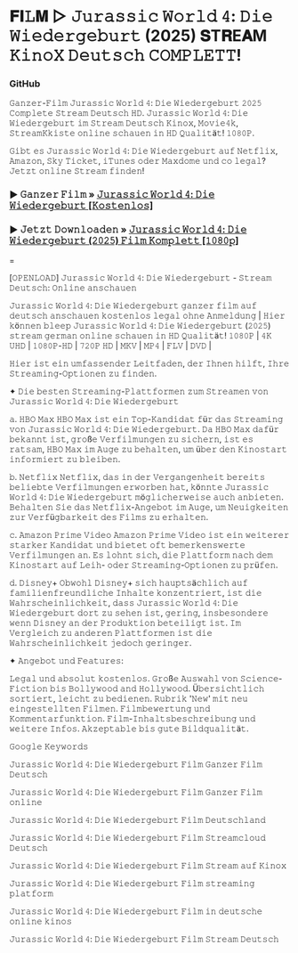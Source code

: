 # 𝐅𝐈𝙻𝐌 ▷ 𝙹𝚞𝚛𝚊𝚜𝚜𝚒𝚌 𝚆𝚘𝚛𝚕𝚍 𝟺: 𝙳𝚒𝚎 𝚆𝚒𝚎𝚍𝚎𝚛𝚐𝚎𝚋𝚞𝚛𝚝 (2025) 𝐒T𝐑E𝐀M 𝙺𝚒𝚗𝚘𝚇 𝙳𝚎𝚞𝚝𝚜𝚌𝚑 𝙲𝙾𝙼𝙿𝙻𝙴𝚃𝚃!

### GitHub

𝙶𝚊𝚗𝚣𝚎𝚛-𝙵𝚒𝚕𝚖 𝙹𝚞𝚛𝚊𝚜𝚜𝚒𝚌 𝚆𝚘𝚛𝚕𝚍 𝟺: 𝙳𝚒𝚎 𝚆𝚒𝚎𝚍𝚎𝚛𝚐𝚎𝚋𝚞𝚛𝚝 𝟸𝟶𝟸𝟻 𝙲𝚘𝚖𝚙𝚕𝚎𝚝𝚎 𝚂𝚝𝚛𝚎𝚊𝚖 𝙳𝚎𝚞𝚝𝚜𝚌𝚑 𝙷𝙳. 𝙹𝚞𝚛𝚊𝚜𝚜𝚒𝚌 𝚆𝚘𝚛𝚕𝚍 𝟺: 𝙳𝚒𝚎 𝚆𝚒𝚎𝚍𝚎𝚛𝚐𝚎𝚋𝚞𝚛𝚝 𝚒𝚖 𝚂𝚝𝚛𝚎𝚊𝚖 𝙳𝚎𝚞𝚝𝚜𝚌𝚑 𝙺𝚒𝚗𝚘𝚡, 𝙼𝚘𝚟𝚒𝚎𝟺𝚔, 𝚂𝚝𝚛𝚎𝚊𝚖𝙺𝚔𝚒𝚜𝚝𝚎 𝚘𝚗𝚕𝚒𝚗𝚎 𝚜𝚌𝚑𝚊𝚞𝚎𝚗 𝚒𝚗 𝙷𝙳 𝚀𝚞𝚊𝚕𝚒𝚝ä𝚝! 𝟷𝟶𝟾𝟶𝙿.

𝙶𝚒𝚋𝚝 𝚎𝚜 𝙹𝚞𝚛𝚊𝚜𝚜𝚒𝚌 𝚆𝚘𝚛𝚕𝚍 𝟺: 𝙳𝚒𝚎 𝚆𝚒𝚎𝚍𝚎𝚛𝚐𝚎𝚋𝚞𝚛𝚝 𝚊𝚞𝚏 𝙽𝚎𝚝𝚏𝚕𝚒𝚡, 𝙰𝚖𝚊𝚣𝚘𝚗, 𝚂𝚔𝚢 𝚃𝚒𝚌𝚔𝚎𝚝, 𝚒𝚃𝚞𝚗𝚎𝚜 𝚘𝚍𝚎𝚛 𝙼𝚊𝚡𝚍𝚘𝚖𝚎 𝚞𝚗𝚍 𝚌𝚘 𝚕𝚎𝚐𝚊𝚕? 𝙹𝚎𝚝𝚣𝚝 𝚘𝚗𝚕𝚒𝚗𝚎 𝚂𝚝𝚛𝚎𝚊𝚖 𝚏𝚒𝚗𝚍𝚎𝚗!

### ▶️ 𝙶𝚊𝚗𝚣𝚎𝚛 𝙵𝚒𝚕𝚖 » [𝙹𝚞𝚛𝚊𝚜𝚜𝚒𝚌 𝚆𝚘𝚛𝚕𝚍 𝟺: 𝙳𝚒𝚎 𝚆𝚒𝚎𝚍𝚎𝚛𝚐𝚎𝚋𝚞𝚛𝚝 [𝙺𝚘𝚜𝚝𝚎𝚗𝚕𝚘𝚜]](https://tinyurl.com/4dazwh2w)

### ▶️ 𝙹𝚎𝚝𝚣𝚝 𝙳𝚘𝚠𝚗𝚕𝚘𝚊𝚍𝚎𝚗 » [𝙹𝚞𝚛𝚊𝚜𝚜𝚒𝚌 𝚆𝚘𝚛𝚕𝚍 𝟺: 𝙳𝚒𝚎 𝚆𝚒𝚎𝚍𝚎𝚛𝚐𝚎𝚋𝚞𝚛𝚝 (𝟸𝟶𝟸𝟻) 𝙵𝚒𝚕𝚖 𝙺𝚘𝚖𝚙𝚕𝚎𝚝𝚝 [𝟷𝟶𝟾𝟶𝚙]](https://tinyurl.com/4dazwh2w)

=

[𝙾𝙿𝙴𝙽𝙻𝙾𝙰𝙳] 𝙹𝚞𝚛𝚊𝚜𝚜𝚒𝚌 𝚆𝚘𝚛𝚕𝚍 𝟺: 𝙳𝚒𝚎 𝚆𝚒𝚎𝚍𝚎𝚛𝚐𝚎𝚋𝚞𝚛𝚝 - 𝚂𝚝𝚛𝚎𝚊𝚖 𝙳𝚎𝚞𝚝𝚜𝚌𝚑: 𝙾𝚗𝚕𝚒𝚗𝚎 𝚊𝚗𝚜𝚌𝚑𝚊𝚞𝚎𝚗

𝙹𝚞𝚛𝚊𝚜𝚜𝚒𝚌 𝚆𝚘𝚛𝚕𝚍 𝟺: 𝙳𝚒𝚎 𝚆𝚒𝚎𝚍𝚎𝚛𝚐𝚎𝚋𝚞𝚛𝚝 𝚐𝚊𝚗𝚣𝚎𝚛 𝚏𝚒𝚕𝚖 𝚊𝚞𝚏 𝚍𝚎𝚞𝚝𝚜𝚌𝚑 𝚊𝚗𝚜𝚌𝚑𝚊𝚞𝚎𝚗 𝚔𝚘𝚜𝚝𝚎𝚗𝚕𝚘𝚜 𝚕𝚎𝚐𝚊𝚕 𝚘𝚑𝚗𝚎 𝙰𝚗𝚖𝚎𝚕𝚍𝚞𝚗𝚐 | 𝙷𝚒𝚎𝚛 𝚔ö𝚗𝚗𝚎𝚗 𝚋𝚕𝚎𝚎𝚙 𝙹𝚞𝚛𝚊𝚜𝚜𝚒𝚌 𝚆𝚘𝚛𝚕𝚍 𝟺: 𝙳𝚒𝚎 𝚆𝚒𝚎𝚍𝚎𝚛𝚐𝚎𝚋𝚞𝚛𝚝 (𝟸𝟶𝟸𝟻) 𝚜𝚝𝚛𝚎𝚊𝚖 𝚐𝚎𝚛𝚖𝚊𝚗 𝚘𝚗𝚕𝚒𝚗𝚎 𝚜𝚌𝚑𝚊𝚞𝚎𝚗 𝚒𝚗 𝙷𝙳 𝚀𝚞𝚊𝚕𝚒𝚝ä𝚝! 𝟷𝟶𝟾𝟶𝙿 | 𝟺𝙺 𝚄𝙷𝙳 | 𝟷𝟶𝟾𝟶𝙿-𝙷𝙳 | 𝟽𝟸𝟶𝙿 𝙷𝙳 | 𝙼𝙺𝚅 | 𝙼𝙿𝟺 | 𝙵𝙻𝚅 | 𝙳𝚅𝙳 |

𝙷𝚒𝚎𝚛 𝚒𝚜𝚝 𝚎𝚒𝚗 𝚞𝚖𝚏𝚊𝚜𝚜𝚎𝚗𝚍𝚎𝚛 𝙻𝚎𝚒𝚝𝚏𝚊𝚍𝚎𝚗, 𝚍𝚎𝚛 𝙸𝚑𝚗𝚎𝚗 𝚑𝚒𝚕𝚏𝚝, 𝙸𝚑𝚛𝚎 𝚂𝚝𝚛𝚎𝚊𝚖𝚒𝚗𝚐-𝙾𝚙𝚝𝚒𝚘𝚗𝚎𝚗 𝚣𝚞 𝚏𝚒𝚗𝚍𝚎𝚗.

✦ 𝙳𝚒𝚎 𝚋𝚎𝚜𝚝𝚎𝚗 𝚂𝚝𝚛𝚎𝚊𝚖𝚒𝚗𝚐-𝙿𝚕𝚊𝚝𝚝𝚏𝚘𝚛𝚖𝚎𝚗 𝚣𝚞𝚖 𝚂𝚝𝚛𝚎𝚊𝚖𝚎𝚗 𝚟𝚘𝚗 𝙹𝚞𝚛𝚊𝚜𝚜𝚒𝚌 𝚆𝚘𝚛𝚕𝚍 𝟺: 𝙳𝚒𝚎 𝚆𝚒𝚎𝚍𝚎𝚛𝚐𝚎𝚋𝚞𝚛𝚝

𝚊. 𝙷𝙱𝙾 𝙼𝚊𝚡
𝙷𝙱𝙾 𝙼𝚊𝚡 𝚒𝚜𝚝 𝚎𝚒𝚗 𝚃𝚘𝚙-𝙺𝚊𝚗𝚍𝚒𝚍𝚊𝚝 𝚏ü𝚛 𝚍𝚊𝚜 𝚂𝚝𝚛𝚎𝚊𝚖𝚒𝚗𝚐 𝚟𝚘𝚗 𝙹𝚞𝚛𝚊𝚜𝚜𝚒𝚌 𝚆𝚘𝚛𝚕𝚍 𝟺: 𝙳𝚒𝚎 𝚆𝚒𝚎𝚍𝚎𝚛𝚐𝚎𝚋𝚞𝚛𝚝. 𝙳𝚊 𝙷𝙱𝙾 𝙼𝚊𝚡 𝚍𝚊𝚏ü𝚛 𝚋𝚎𝚔𝚊𝚗𝚗𝚝 𝚒𝚜𝚝, 𝚐𝚛𝚘ß𝚎 𝚅𝚎𝚛𝚏𝚒𝚕𝚖𝚞𝚗𝚐𝚎𝚗 𝚣𝚞 𝚜𝚒𝚌𝚑𝚎𝚛𝚗, 𝚒𝚜𝚝 𝚎𝚜 𝚛𝚊𝚝𝚜𝚊𝚖, 𝙷𝙱𝙾 𝙼𝚊𝚡 𝚒𝚖 𝙰𝚞𝚐𝚎 𝚣𝚞 𝚋𝚎𝚑𝚊𝚕𝚝𝚎𝚗, 𝚞𝚖 ü𝚋𝚎𝚛 𝚍𝚎𝚗 𝙺𝚒𝚗𝚘𝚜𝚝𝚊𝚛𝚝 𝚒𝚗𝚏𝚘𝚛𝚖𝚒𝚎𝚛𝚝 𝚣𝚞 𝚋𝚕𝚎𝚒𝚋𝚎𝚗.

𝚋. 𝙽𝚎𝚝𝚏𝚕𝚒𝚡
𝙽𝚎𝚝𝚏𝚕𝚒𝚡, 𝚍𝚊𝚜 𝚒𝚗 𝚍𝚎𝚛 𝚅𝚎𝚛𝚐𝚊𝚗𝚐𝚎𝚗𝚑𝚎𝚒𝚝 𝚋𝚎𝚛𝚎𝚒𝚝𝚜 𝚋𝚎𝚕𝚒𝚎𝚋𝚝𝚎 𝚅𝚎𝚛𝚏𝚒𝚕𝚖𝚞𝚗𝚐𝚎𝚗 𝚎𝚛𝚠𝚘𝚛𝚋𝚎𝚗 𝚑𝚊𝚝, 𝚔ö𝚗𝚗𝚝𝚎 𝙹𝚞𝚛𝚊𝚜𝚜𝚒𝚌 𝚆𝚘𝚛𝚕𝚍 𝟺: 𝙳𝚒𝚎 𝚆𝚒𝚎𝚍𝚎𝚛𝚐𝚎𝚋𝚞𝚛𝚝 𝚖ö𝚐𝚕𝚒𝚌𝚑𝚎𝚛𝚠𝚎𝚒𝚜𝚎 𝚊𝚞𝚌𝚑 𝚊𝚗𝚋𝚒𝚎𝚝𝚎𝚗. 𝙱𝚎𝚑𝚊𝚕𝚝𝚎𝚗 𝚂𝚒𝚎 𝚍𝚊𝚜 𝙽𝚎𝚝𝚏𝚕𝚒𝚡-𝙰𝚗𝚐𝚎𝚋𝚘𝚝 𝚒𝚖 𝙰𝚞𝚐𝚎, 𝚞𝚖 𝙽𝚎𝚞𝚒𝚐𝚔𝚎𝚒𝚝𝚎𝚗 𝚣𝚞𝚛 𝚅𝚎𝚛𝚏ü𝚐𝚋𝚊𝚛𝚔𝚎𝚒𝚝 𝚍𝚎𝚜 𝙵𝚒𝚕𝚖𝚜 𝚣𝚞 𝚎𝚛𝚑𝚊𝚕𝚝𝚎𝚗.

𝚌. 𝙰𝚖𝚊𝚣𝚘𝚗 𝙿𝚛𝚒𝚖𝚎 𝚅𝚒𝚍𝚎𝚘
𝙰𝚖𝚊𝚣𝚘𝚗 𝙿𝚛𝚒𝚖𝚎 𝚅𝚒𝚍𝚎𝚘 𝚒𝚜𝚝 𝚎𝚒𝚗 𝚠𝚎𝚒𝚝𝚎𝚛𝚎𝚛 𝚜𝚝𝚊𝚛𝚔𝚎𝚛 𝙺𝚊𝚗𝚍𝚒𝚍𝚊𝚝 𝚞𝚗𝚍 𝚋𝚒𝚎𝚝𝚎𝚝 𝚘𝚏𝚝 𝚋𝚎𝚖𝚎𝚛𝚔𝚎𝚗𝚜𝚠𝚎𝚛𝚝𝚎 𝚅𝚎𝚛𝚏𝚒𝚕𝚖𝚞𝚗𝚐𝚎𝚗 𝚊𝚗. 𝙴𝚜 𝚕𝚘𝚑𝚗𝚝 𝚜𝚒𝚌𝚑, 𝚍𝚒𝚎 𝙿𝚕𝚊𝚝𝚝𝚏𝚘𝚛𝚖 𝚗𝚊𝚌𝚑 𝚍𝚎𝚖 𝙺𝚒𝚗𝚘𝚜𝚝𝚊𝚛𝚝 𝚊𝚞𝚏 𝙻𝚎𝚒𝚑- 𝚘𝚍𝚎𝚛 𝚂𝚝𝚛𝚎𝚊𝚖𝚒𝚗𝚐-𝙾𝚙𝚝𝚒𝚘𝚗𝚎𝚗 𝚣𝚞 𝚙𝚛ü𝚏𝚎𝚗.

𝚍. 𝙳𝚒𝚜𝚗𝚎𝚢+
𝙾𝚋𝚠𝚘𝚑𝚕 𝙳𝚒𝚜𝚗𝚎𝚢+ 𝚜𝚒𝚌𝚑 𝚑𝚊𝚞𝚙𝚝𝚜ä𝚌𝚑𝚕𝚒𝚌𝚑 𝚊𝚞𝚏 𝚏𝚊𝚖𝚒𝚕𝚒𝚎𝚗𝚏𝚛𝚎𝚞𝚗𝚍𝚕𝚒𝚌𝚑𝚎 𝙸𝚗𝚑𝚊𝚕𝚝𝚎 𝚔𝚘𝚗𝚣𝚎𝚗𝚝𝚛𝚒𝚎𝚛𝚝, 𝚒𝚜𝚝 𝚍𝚒𝚎 𝚆𝚊𝚑𝚛𝚜𝚌𝚑𝚎𝚒𝚗𝚕𝚒𝚌𝚑𝚔𝚎𝚒𝚝, 𝚍𝚊𝚜𝚜 𝙹𝚞𝚛𝚊𝚜𝚜𝚒𝚌 𝚆𝚘𝚛𝚕𝚍 𝟺: 𝙳𝚒𝚎 𝚆𝚒𝚎𝚍𝚎𝚛𝚐𝚎𝚋𝚞𝚛𝚝 𝚍𝚘𝚛𝚝 𝚣𝚞 𝚜𝚎𝚑𝚎𝚗 𝚒𝚜𝚝, 𝚐𝚎𝚛𝚒𝚗𝚐, 𝚒𝚗𝚜𝚋𝚎𝚜𝚘𝚗𝚍𝚎𝚛𝚎 𝚠𝚎𝚗𝚗 𝙳𝚒𝚜𝚗𝚎𝚢 𝚊𝚗 𝚍𝚎𝚛 𝙿𝚛𝚘𝚍𝚞𝚔𝚝𝚒𝚘𝚗 𝚋𝚎𝚝𝚎𝚒𝚕𝚒𝚐𝚝 𝚒𝚜𝚝. 𝙸𝚖 𝚅𝚎𝚛𝚐𝚕𝚎𝚒𝚌𝚑 𝚣𝚞 𝚊𝚗𝚍𝚎𝚛𝚎𝚗 𝙿𝚕𝚊𝚝𝚝𝚏𝚘𝚛𝚖𝚎𝚗 𝚒𝚜𝚝 𝚍𝚒𝚎 𝚆𝚊𝚑𝚛𝚜𝚌𝚑𝚎𝚒𝚗𝚕𝚒𝚌𝚑𝚔𝚎𝚒𝚝 𝚓𝚎𝚍𝚘𝚌𝚑 𝚐𝚎𝚛𝚒𝚗𝚐𝚎𝚛.

✦ 𝙰𝚗𝚐𝚎𝚋𝚘𝚝 𝚞𝚗𝚍 𝙵𝚎𝚊𝚝𝚞𝚛𝚎𝚜:

𝙻𝚎𝚐𝚊𝚕 𝚞𝚗𝚍 𝚊𝚋𝚜𝚘𝚕𝚞𝚝 𝚔𝚘𝚜𝚝𝚎𝚗𝚕𝚘𝚜.
𝙶𝚛𝚘ß𝚎 𝙰𝚞𝚜𝚠𝚊𝚑𝚕 𝚟𝚘𝚗 𝚂𝚌𝚒𝚎𝚗𝚌𝚎-𝙵𝚒𝚌𝚝𝚒𝚘𝚗 𝚋𝚒𝚜 𝙱𝚘𝚕𝚕𝚢𝚠𝚘𝚘𝚍 𝚊𝚗𝚍 𝙷𝚘𝚕𝚕𝚢𝚠𝚘𝚘𝚍.
Ü𝚋𝚎𝚛𝚜𝚒𝚌𝚑𝚝𝚕𝚒𝚌𝚑 𝚜𝚘𝚛𝚝𝚒𝚎𝚛𝚝, 𝚕𝚎𝚒𝚌𝚑𝚝 𝚣𝚞 𝚋𝚎𝚍𝚒𝚎𝚗𝚎𝚗.
𝚁𝚞𝚋𝚛𝚒𝚔 '𝙽𝚎𝚠' 𝚖𝚒𝚝 𝚗𝚎𝚞 𝚎𝚒𝚗𝚐𝚎𝚜𝚝𝚎𝚕𝚕𝚝𝚎𝚗 𝙵𝚒𝚕𝚖𝚎𝚗.
𝙵𝚒𝚕𝚖𝚋𝚎𝚠𝚎𝚛𝚝𝚞𝚗𝚐 𝚞𝚗𝚍 𝙺𝚘𝚖𝚖𝚎𝚗𝚝𝚊𝚛𝚏𝚞𝚗𝚔𝚝𝚒𝚘𝚗.
𝙵𝚒𝚕𝚖-𝙸𝚗𝚑𝚊𝚕𝚝𝚜𝚋𝚎𝚜𝚌𝚑𝚛𝚎𝚒𝚋𝚞𝚗𝚐 𝚞𝚗𝚍 𝚠𝚎𝚒𝚝𝚎𝚛𝚎 𝙸𝚗𝚏𝚘𝚜.
𝙰𝚔𝚣𝚎𝚙𝚝𝚊𝚋𝚕𝚎 𝚋𝚒𝚜 𝚐𝚞𝚝𝚎 𝙱𝚒𝚕𝚍𝚚𝚞𝚊𝚕𝚒𝚝ä𝚝.

𝙶𝚘𝚘𝚐𝚕𝚎 𝙺𝚎𝚢𝚠𝚘𝚛𝚍𝚜

𝙹𝚞𝚛𝚊𝚜𝚜𝚒𝚌 𝚆𝚘𝚛𝚕𝚍 𝟺: 𝙳𝚒𝚎 𝚆𝚒𝚎𝚍𝚎𝚛𝚐𝚎𝚋𝚞𝚛𝚝 𝙵𝚒𝚕𝚖 𝙶𝚊𝚗𝚣𝚎𝚛 𝙵𝚒𝚕𝚖 𝙳𝚎𝚞𝚝𝚜𝚌𝚑

𝙹𝚞𝚛𝚊𝚜𝚜𝚒𝚌 𝚆𝚘𝚛𝚕𝚍 𝟺: 𝙳𝚒𝚎 𝚆𝚒𝚎𝚍𝚎𝚛𝚐𝚎𝚋𝚞𝚛𝚝 𝙵𝚒𝚕𝚖 𝙶𝚊𝚗𝚣𝚎𝚛 𝙵𝚒𝚕𝚖 𝚘𝚗𝚕𝚒𝚗𝚎

𝙹𝚞𝚛𝚊𝚜𝚜𝚒𝚌 𝚆𝚘𝚛𝚕𝚍 𝟺: 𝙳𝚒𝚎 𝚆𝚒𝚎𝚍𝚎𝚛𝚐𝚎𝚋𝚞𝚛𝚝 𝙵𝚒𝚕𝚖 𝙳𝚎𝚞𝚝𝚜𝚌𝚑𝚕𝚊𝚗𝚍

𝙹𝚞𝚛𝚊𝚜𝚜𝚒𝚌 𝚆𝚘𝚛𝚕𝚍 𝟺: 𝙳𝚒𝚎 𝚆𝚒𝚎𝚍𝚎𝚛𝚐𝚎𝚋𝚞𝚛𝚝 𝙵𝚒𝚕𝚖 𝚂𝚝𝚛𝚎𝚊𝚖𝚌𝚕𝚘𝚞𝚍 𝙳𝚎𝚞𝚝𝚜𝚌𝚑

𝙹𝚞𝚛𝚊𝚜𝚜𝚒𝚌 𝚆𝚘𝚛𝚕𝚍 𝟺: 𝙳𝚒𝚎 𝚆𝚒𝚎𝚍𝚎𝚛𝚐𝚎𝚋𝚞𝚛𝚝 𝙵𝚒𝚕𝚖 𝚂𝚝𝚛𝚎𝚊𝚖 𝚊𝚞𝚏 𝙺𝚒𝚗𝚘𝚡

𝙹𝚞𝚛𝚊𝚜𝚜𝚒𝚌 𝚆𝚘𝚛𝚕𝚍 𝟺: 𝙳𝚒𝚎 𝚆𝚒𝚎𝚍𝚎𝚛𝚐𝚎𝚋𝚞𝚛𝚝 𝙵𝚒𝚕𝚖 𝚜𝚝𝚛𝚎𝚊𝚖𝚒𝚗𝚐 𝚙𝚕𝚊𝚝𝚏𝚘𝚛𝚖

𝙹𝚞𝚛𝚊𝚜𝚜𝚒𝚌 𝚆𝚘𝚛𝚕𝚍 𝟺: 𝙳𝚒𝚎 𝚆𝚒𝚎𝚍𝚎𝚛𝚐𝚎𝚋𝚞𝚛𝚝 𝙵𝚒𝚕𝚖 𝚒𝚗 𝚍𝚎𝚞𝚝𝚜𝚌𝚑𝚎 𝚘𝚗𝚕𝚒𝚗𝚎 𝚔𝚒𝚗𝚘𝚜

𝙹𝚞𝚛𝚊𝚜𝚜𝚒𝚌 𝚆𝚘𝚛𝚕𝚍 𝟺: 𝙳𝚒𝚎 𝚆𝚒𝚎𝚍𝚎𝚛𝚐𝚎𝚋𝚞𝚛𝚝 𝙵𝚒𝚕𝚖 𝚂𝚝𝚛𝚎𝚊𝚖 𝙳𝚎𝚞𝚝𝚜𝚌𝚑
